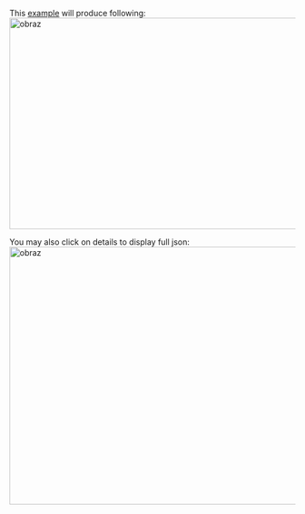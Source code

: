 This [example](src/zed_logger/zed_logger_examples/zed_logs_ex_simple_use.prog.abap) will produce following:
<img width="1491" height="373" alt="obraz" src="https://github.com/user-attachments/assets/b208ef57-5dc4-4307-b3e4-fc7bcf785675" />

You may also click on details to display full json:
<img width="1308" height="455" alt="obraz" src="https://github.com/user-attachments/assets/2fce486e-5aea-4392-b368-7ef71d1a64d6" />
